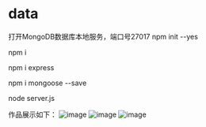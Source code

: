 # data
打开MongoDB数据库本地服务，端口号27017
npm init --yes

npm i

npm i express

npm i mongoose --save

node server.js

作品展示如下：
![image](https://user-images.githubusercontent.com/87517410/126669536-817663ab-e44a-48bd-a4de-c18062970b6e.png)
![image](https://user-images.githubusercontent.com/87517410/126669580-89727f4e-750d-4518-a7b8-c6e97cbedc2a.png)
![image](https://user-images.githubusercontent.com/87517410/126669597-0d8eb5f9-ce68-4a37-821e-e4798d4baa3c.png)

